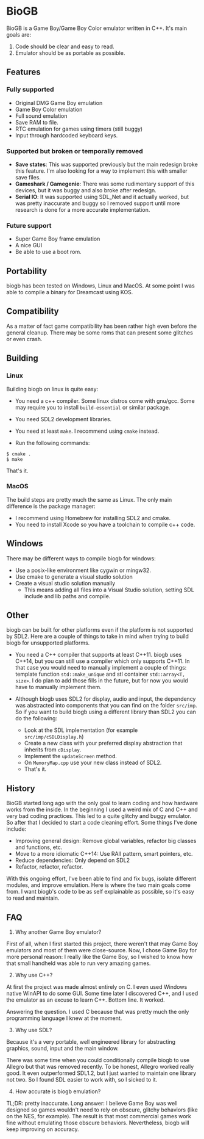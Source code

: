 # BioGB

BioGB is a Game Boy/Game Boy Color emulator written in C++. It's main goals are:
1. Code should be clear and easy to read. 
2. Emulator should be as portable as possible.

## Features

### Fully supported

* Original DMG Game Boy emulation
* Game Boy Color emulation
* Full sound emulation
* Save RAM to file.
* RTC emulation for games using timers (still buggy)
* Input through hardcoded keyboard keys.

### Supported but broken or temporally removed

* **Save states**: This was supported previously but the main redesign 
broke this feature. I'm also looking for a way to implement this with
smaller save files.
* **Gameshark / Gamegenie**: There was some rudimentary support of this 
devices, but it was buggy and also broke after redesign.
* **Serial IO**: It was supported using SDL_Net and it actually
worked, but was pretty inaccurate and buggy so I removed support until 
more research is done for a more accurate implementation.

### Future support

* Super Game Boy frame emulation
* A nice GUI
* Be able to use a boot rom.

## Portability 

biogb has been tested on Windows, Linux and MacOS. At some point I was able to 
compile a binary for Dreamcast using KOS.

## Compatibility

As a matter of fact game compatibility has been rather high even before the 
general cleanup. There may be some roms that can present some glitches or even
crash. 

## Building

### Linux

Building biogb on linux is quite easy:

* You need a c++ compiler. Some linux distros come with gnu/gcc. 
Some may require you to install `build-essential` or similar package.

* You need SDL2 development libraries.

* You need at least `make`. I recommend using `cmake` instead.

* Run the following commands:

```
$ cmake .
$ make 
``` 

That's it.

### MacOS

The build steps are pretty much the same as Linux. The only main difference is the package manager:

* I recommend using Homebrew for installing SDL2 and cmake.
* You need to install Xcode so you have a toolchain to compile c++ code.

## Windows

There may be different ways to compile biogb for windows:

* Use a posix-like environment like cygwin or mingw32.
* Use cmake to generate a visual studio solution
* Create a visual studio solution manually
    * This means adding all files into a Visual Studio solution, setting SDL include and lib paths and compile.
    
## Other

biogb can be built for other platforms even if the platform is not supported by SDL2.
Here are a couple of things to take in mind when trying to build biogb for unsupported platforms.

* You need a C++ compiler that supports at least C++11. biogb uses C++14, but you can still use a compiler 
which only supports C++11. In that case you would need to manually implement a couple of things: template 
function `std::make_unique` and stl container `std::array<T, size>`.
I do plan to add those fills in the future, but for now you would have to manually implement them.

* Although biogb uses SDL2 for display, audio and input, the dependency was abstracted into components 
that you can find on the folder  `src/imp`. So if you want to build biogb using a different library than
SDL2 you can do the following:
    * Look at the SDL implementation (for example `src/imp/cSDLDisplay.h`)
    * Create a new class with your preferred display abstraction that inherits from `cDisplay`.
    * Implement the `updateScreen` method.
    * On `MemoryMap.cpp` use your new class instead of SDL2.
    * That's it.


## History

BioGB started long ago with the only goal to learn coding and how hardware 
works from the inside. In the beginning I used a weird mix of C and C++ and 
very bad coding practices. This led to a quite glitchy and buggy emulator.
So after that I decided to start a code cleaning effort. Some things I've 
done include:

* Improving general design: Remove global variables, refactor big classes and functions, etc.
* Move to a more idiomatic C++14: Use RAII pattern, smart pointers, etc.
* Reduce dependencies: Only depend on SDL2
* Refactor, refactor, refactor.

With this ongoing effort, I've been able to find and fix bugs, isolate 
different modules, and improve emulation. Here is where the two main goals
come from. I want biogb's code to be as self explainable as possible, so 
it's easy to read and maintain.


## FAQ

1. Why another Game Boy emulator?

First of all, when I first started this project, there weren't that may 
Game Boy emulators and most of them were close-source. Now, I chose 
Game Boy for more personal reason: I really like the Game Boy, so I wished
to know how that small handheld was able to run very amazing games.

2. Why use C++?

At first the project was made almost entirely on C. I even used Windows native
WinAPI to do some GUI. Some time later I discovered C++, and I used the emulator
as an excuse to learn C++. Bottom line. It worked. 

Answering the question. I used C because that was pretty much the only 
programming language I knew at the moment.

3. Why use SDL?

Because it's a very portable, well engineered library for abstracting
graphics, sound, input and the main window.

There was some time when you could conditionally compile biogb to use Allegro
but that was removed recently. To be honest, Allegro worked really good. 
It even outperformed SDL1.2, but I just wanted to maintain one library not
two. So I found SDL easier to work with, so I sicked to it.

4. How accurate is biogb emulation?

TL;DR: pretty inaccurate. Long answer: I believe Game Boy was well designed 
so games wouldn't need to rely on obscure, glitchy behaviors (like on the 
NES, for example). The result is that most commercial games work fine 
without emulating those obscure behaviors. Nevertheless, biogb will keep 
improving on accuracy.
